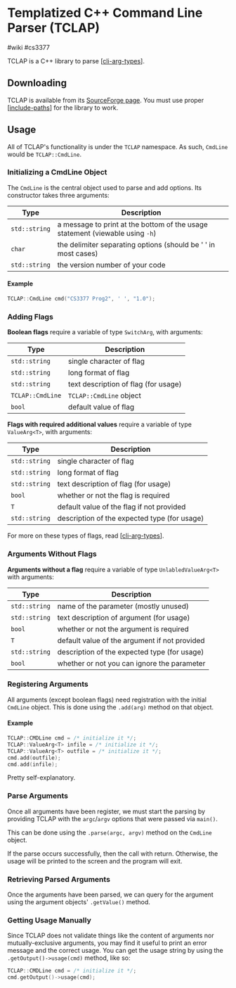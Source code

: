 # Templatized C++ Command Line Parser (TCLAP)
#wiki #cs3377 

TCLAP is a C++ library to parse [[cli-arg-types]].

## Downloading
TCLAP is available from its [SourceForge page](http://tclap.sourceforge.net/). You must use proper [[include-paths]] for the library to work.

## Usage
All of TCLAP's functionality is under the `TCLAP` namespace. As such, `CmdLine` would be `TCLAP::CmdLine`.

### Initializing a CmdLine Object
The `CmdLine` is the central object used to parse and add options. Its constructor takes three arguments:

| Type          | Description                                                                   |
| ------------- | ----------------------------------------------------------------------------- |
| `std::string` | a message to print at the bottom of the usage statement (viewable using `-h`) |
| `char`        | the delimiter separating options (should be ' ' in most cases)                |
| `std::string` | the version number of your code                                               |

#### Example
```cpp
TCLAP::CmdLine cmd("CS3377 Prog2", ' ', "1.0");
```

### Adding Flags
**Boolean flags** require a variable of type `SwitchArg`, with arguments:

| Type             | Description                          |
| ---------------- | ------------------------------------ |
| `std::string`    | single character of flag             |
| `std::string`    | long format of flag                  |
| `std::string`    | text description of flag (for usage) |
| `TCLAP::CmdLine` | `TCLAP::CmdLine` object              |
| `bool`           | default value of flag                | 
 
**Flags with required additional values** require a variable of type `ValueArg<T>`, with arguments:

| Type          | Description                                  |
| ------------- | -------------------------------------------- |
| `std::string` | single character of flag                     |
| `std::string` | long format of flag                          |
| `std::string` | text description of flag (for usage)         |
| `bool`        | whether or not the flag is required          |
| `T`           | default value of the flag if not provided    |
| `std::string` | description of the expected type (for usage) |

For more on these types of flags, read [[cli-arg-types]].
 
### Arguments Without Flags
**Arguments without a flag** require a variable of type `UnlabledValueArg<T>` with arguments:

| Type          | Description                                   |
| ------------- | --------------------------------------------- |
| `std::string` | name of the parameter (mostly unused)         |
| `std::string` | text description of argument (for usage)      |
| `bool`        | whether or not the argument is required       |
| `T`           | default value of the argument if not provided |
| `std::string` | description of the expected type (for usage)  |
| `bool`        | whether or not you can ignore the parameter   |

### Registering Arguments
All arguments (except boolean flags) need registration with the initial `CmdLine` object. This is done using the `.add(arg)` method on that object.

#### Example
```cpp
TCLAP::CMDLine cmd = /* initialize it */;
TCLAP::ValueArg<T> infile = /* initialize it */;
TCLAP::ValueArg<T> outfile = /* initialize it */;
cmd.add(outfile);
cmd.add(infile);
```

Pretty self-explanatory.

### Parse Arguments
Once all arguments have been register, we must start the parsing by providing TCLAP with the `argc`/`argv` options that were passed via `main()`.

This can be done using the `.parse(argc, argv)` method on the `CmdLine` object.

If the parse occurs successfully, then the call with return. Otherwise, the usage will be printed to the screen and the program will exit.

### Retrieving Parsed Arguments
Once the arguments have been parsed, we can query for the argument using the argument objects' `.getValue()` method.

### Getting Usage Manually
Since TCLAP does not validate things like the content of arguments nor mutually-exclusive arguments, you may find it useful to print an error message and the correct usage. You can get the usage string by using the `.getOutput()->usage(cmd)` method, like so:

```cpp
TCLAP::CMDLine cmd = /* initialize it */;
cmd.getOutput()->usage(cmd);
```

[//begin]: # "Autogenerated link references for markdown compatibility"
[cli-arg-types]: cli-arg-types.md "Command Line Argument Types"
[include-paths]: include-paths.md "Include Paths"
[cli-arg-types]: cli-arg-types.md "Command Line Argument Types"
[//end]: # "Autogenerated link references"